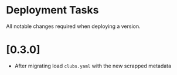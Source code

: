 # Deployment Tasks

All notable changes required when deploying a version.

# [0.3.0]

* After migrating load `clubs.yaml` with the new scrapped metadata
